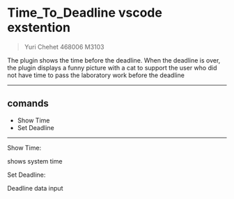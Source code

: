 # Time_To_Deadline vscode exstention
> Yuri Chehet 468006 M3103

The plugin shows the time before the deadline. When the deadline is over, the plugin displays a funny picture with a cat to support the user who did not have time to pass the laboratory work before the deadline

---
## comands
- Show Time
- Set Deadline
---
Show Time:

shows system time

Set Deadline:

Deadline data input